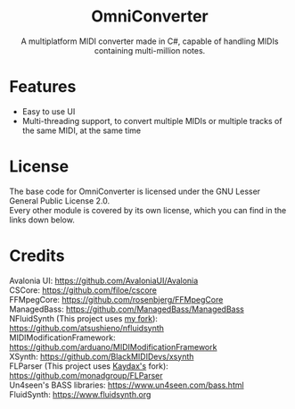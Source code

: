 <h1 align="center">OmniConverter</h1>
<p align="center">A multiplatform MIDI converter made in C#, capable of handling MIDIs containing multi-million notes.</p>

# Features
- Easy to use UI
- Multi-threading support, to convert multiple MIDIs or multiple tracks of the same MIDI, at the same time

# License
The base code for OmniConverter is licensed under the GNU Lesser General Public License 2.0.
<br />
Every other module is covered by its own license, which you can find in the links down below.

# Credits
Avalonia UI: https://github.com/AvaloniaUI/Avalonia
<br />
CSCore: https://github.com/filoe/cscore
<br />
FFMpegCore: https://github.com/rosenbjerg/FFMpegCore
<br />
ManagedBass: https://github.com/ManagedBass/ManagedBass
<br />
NFluidSynth (This project uses [my fork](https://github.com/KaleidonKep99/nfluidsynth)): https://github.com/atsushieno/nfluidsynth
<br />
MIDIModificationFramework: https://github.com/arduano/MIDIModificationFramework
<br />
XSynth: https://github.com/BlackMIDIDevs/xsynth
<br />
FLParser (This project uses [Kaydax's](https://github.com/Kaydax/FLParser) fork): https://github.com/monadgroup/FLParser
<br />
Un4seen's BASS libraries: https://www.un4seen.com/bass.html
<br />
FluidSynth: https://www.fluidsynth.org
